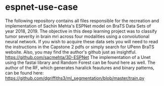 # espnet-use-case

The following repository contains all files responsible for the recreation and implementation of Sachin Mehta's ESPNet model on BraTS 
Data Sets of year 2018, 2019. The objective in this deep learning project was to classify tumor severity in brain mri across four 
modalities using a convolutional neural network. 
If you wish to acquire these data sets you will need to read the instructions in the Capstone 2 pdfs
or simply search for UPenn BraTS website. Also, you may find the author's github just as insightful. https://github.com/sacmehta/3D-ESPNet
The implementation of a Unet using the fastai library and Random Forest can be found here as well. The author of the RF, which generates haralick feautures and binary patterns, can be found here: https://github.com/dgriffiths3/ml_segmentation/blob/master/train.py
